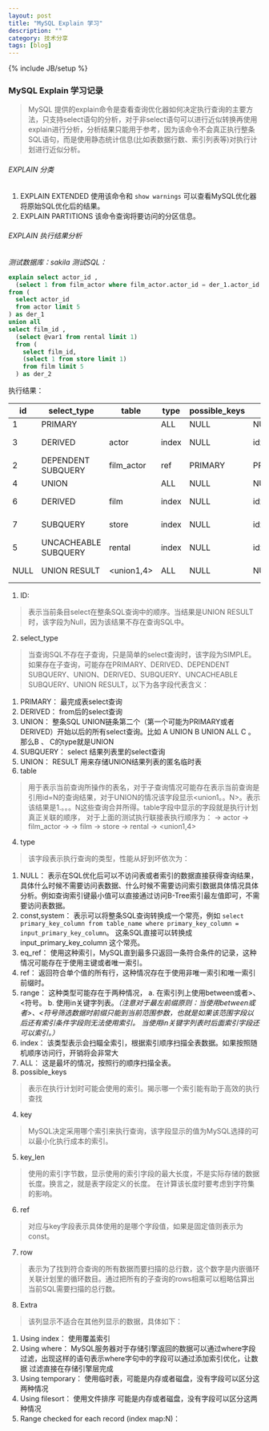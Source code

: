 ```yaml
---
layout: post
title: "MySQL Explain 学习"
description: ""
category: 技术分享
tags: [blog]
---
```

{% include JB/setup %}

### MySQL Explain 学习记录
> MySQL 提供的explain命令是查看查询优化器如何决定执行查询的主要方法，只支持select语句的分析，对于非select语句可以进行近似转换再使用explain进行分析，分析结果只能用于参考，因为该命令不会真正执行整条SQL语句，而是使用静态统计信息(比如表数据行数、索引列表等)对执行计划进行近似分析。

###### EXPLAIN 分类
1. EXPLAIN EXTENDED 使用该命令和 `show warnings` 可以查看MySQL优化器将原始SQL优化后的结果。
2. EXPLAIN PARTITIONS 该命令查询将要访问的分区信息。

###### EXPLAIN 执行结果分析

*测试数据库：sakila*
*测试SQL：*

``` sql
explain select actor_id ,
  (select 1 from film_actor where film_actor.actor_id = der_1.actor_id limit 1)
from (
  select actor_id
  from actor limit 5
) as der_1
union all
select film_id ,
  (select @var1 from rental limit 1)
  from (
    select film_id,
    (select 1 from store limit 1)
    from film limit 5
  ) as der_2
```

执行结果：

| id | select_type          | table      | type  | possible_keys | key                 | key_len | ref            | rows  | Extra           |
|----|----------------------|------------|-------|---------------|---------------------|---------|----------------|-------|-----------------|
|  1 | PRIMARY              | <derived3> | ALL   | NULL          | NULL                | NULL    | NULL           |     5 | NULL            |
|  3 | DERIVED              | actor      | index | NULL          | idx_actor_last_name | 137     | NULL           |   200 | Using index     |
|  2 | DEPENDENT SUBQUERY   | film_actor | ref   | PRIMARY       | PRIMARY             | 2       | der_1.actor_id |    13 | Using index     |
|  4 | UNION                | <derived6> | ALL   | NULL          | NULL                | NULL    | NULL           |     5 | NULL            |
|  6 | DERIVED              | film       | index | NULL          | idx_fk_language_id  | 1       | NULL           |  1000 | Using index     |
|  7 | SUBQUERY             | store      | index | NULL          | idx_unique_manager  | 1       | NULL           |     2 | Using index     |
|  5 | UNCACHEABLE SUBQUERY | rental     | index | NULL          | idx_fk_staff_id     | 1       | NULL           | 16005 | Using index     |
| NULL | UNION RESULT         | <union1,4> | ALL   | NULL          | NULL                | NULL    | NULL           |  NULL | Using temporary |

1. ID:
> 表示当前条目select在整条SQL查询中的顺序。当结果是UNION RESULT时，该字段为Null，因为该结果不存在查询SQL中。

2. select_type
> 当查询SQL不存在子查询，只是简单的select查询时，该字段为SIMPLE。如果存在子查询，可能存在PRIMARY、DERIVED、DEPENDENT SUBQUERY、UNION、DERIVED、SUBQUERY、UNCACHEABLE SUBQUERY、UNION RESULT，以下为各字段代表含义：
  1.  PRIMARY： 最完成表select查询
  2.  DERIVED： from后的select查询
  3.  UNION： 整条SQL UNION链条第二个（第一个可能为PRIMARY或者DERIVED）开始以后的所有select查询。比如 A UNION B UNION ALL C 。那么B 、 C的type就是UNION
  4. SUBQUERY： select 结果列表里的select查询
  5. UNION： RESULT 用来存储UNION结果列表的匿名临时表
3. table
> 用于表示当前查询所操作的表名，对于子查询情况可能存在<deriveN>表示当前查询是引用id=N的查询结果，对于UNION的情况该字段显示<union1。。N>。表示该结果是1.。。。N这些查询合并所得。table字段中显示的字段就是执行计划真正关联的顺序，
对于上面的测试执行联接表执行顺序为： <derived3> -> actor -> film_actor -> <derived6> -> film -> store -> rental -> <union1,4>
4. type
> 该字段表示执行查询的类型，性能从好到坏依次为：
  1. NULL： 表示在SQL优化后可以不访问表或者索引的数据直接获得查询结果，具体什么时候不需要访问表数据、什么时候不需要访问索引数据具体情况具体分析。例如查询索引键最小值可以直接通过访问B-Tree索引最左值即可，不需要访问表数据。
  2. const,system： 表示可以将整条SQL查询转换成一个常亮，例如 `select primary_key_column from table_name where primary_key_column = input_primary_key_column`。 这条SQL直接可以转换成input_primary_key_column
  这个常亮。
  3. eq_ref： 使用这种索引，MySQL直到最多只返回一条符合条件的记录，这种情况可能存在于使用主键或者唯一索引。
  4. ref： 返回符合单个值的所有行，这种情况存在于使用非唯一索引和唯一索引前缀时。
  5. range： 这种类型可能存在于两种情况，
    a. 在索引列上使用between或者>、<符号。 b. 使用in关键字列表。*（注意对于最左前缀原则：当使用between或者>、<符号筛选数据时前缀只能到当前范围参数，也就是如果该范围字段以后还有索引条件字段则无法使用索引。
    当使用in关键字列表时后面索引字段还可以索引。）*
  6. index： 该类型表示会扫瞄全索引，根据索引顺序扫描全表数据。如果按照随机顺序访问行，开销将会非常大
  7. ALL： 这是最坏的情况，按照行的顺序扫描全表。
3. possible_keys
> 表示在执行计划时可能会使用的索引。揭示哪一个索引能有助于高效的执行查找
4. key
> MySQL决定采用哪个索引来执行查询，该字段显示的值为MySQL选择的可以最小化执行成本的索引。
5. key_len
> 使用的索引字节数，显示使用的索引字段的最大长度，不是实际存储的数据长度。换言之，就是表字段定义的长度。
在计算该长度时要考虑到字符集的影响。
6. ref
> 对应与key字段表示具体使用的是哪个字段值，如果是固定值则表示为const。
7. row
> 表示为了找到符合查询的所有数据而要扫描的总行数，这个数字是内嵌循环关联计划里的循环数目。通过把所有的子查询的rows相乘可以粗略估算出当前SQL需要扫描的总行数。
8. Extra
> 该列显示不适合在其他列显示的数据，具体如下：
  1. Using index：  使用覆盖索引
  2. Using where：  MySQL服务器对于存储引擎返回的数据可以通过where字段过滤，出现这样的语句表示where字句中的字段可以通过添加索引优化，让数据
  过滤直接在存储引擎层完成
  3. Using temporary： 使用临时表，可能是内存或者磁盘，没有字段可以区分这两种情况
  4. Using filesort： 使用文件排序 可能是内存或者磁盘，没有字段可以区分这两种情况
  5. Range checked for each record (index map:N)：
